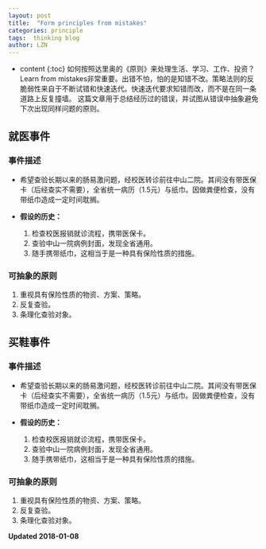 ```yaml
---
layout: post
title:  "Form principles from mistakes"
categories: principle 
tags:  thinking blog
author: LZN
---
```


* content
{:toc}
如何按照达里奥的《原则》来处理生活、学习、工作、投资？Learn from mistakes非常重要。出错不怕，怕的是知错不改。策略法则的反脆弱性来自于不断试错和快速迭代。快速迭代要求知错而改，而不是在同一条道路上反复撞墙。
这篇文章用于总结经历过的错误，并试图从错误中抽象避免下次出现同样问题的原则。

## 就医事件
### 事件描述

* 希望查验长期以来的肠易激问题，经校医转诊前往中山二院。其间没有带医保卡（后经查实不需要），全省统一病历（1.5元）与纸巾。因做粪便检查，没有带纸巾造成一定时间耽搁。

* **假设的历史：**
    1. 检查校医报销就诊流程，携带医保卡。
    2. 查验中山一院病例封面，发现全省通用。
    3. 随手携带纸巾，这相当于是一种具有保险性质的措施。

### 可抽象的原则

1. 重视具有保险性质的物资、方案、策略。
2. 反复查验。
3. 条理化查验对象。

## 买鞋事件
### 事件描述

* 希望查验长期以来的肠易激问题，经校医转诊前往中山二院。其间没有带医保卡（后经查实不需要），全省统一病历（1.5元）与纸巾。因做粪便检查，没有带纸巾造成一定时间耽搁。

* **假设的历史：**
    1. 检查校医报销就诊流程，携带医保卡。
    2. 查验中山一院病例封面，发现全省通用。
    3. 随手携带纸巾，这相当于是一种具有保险性质的措施。

### 可抽象的原则

1. 重视具有保险性质的物资、方案、策略。
2. 反复查验。
3. 条理化查验对象。


**Updated 2018-01-08**
